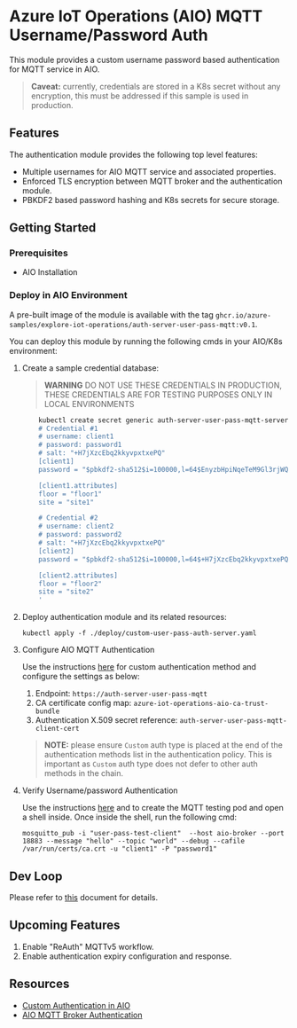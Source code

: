 # Azure IoT Operations (AIO) MQTT Username/Password Auth

This module provides a custom username password based authentication for MQTT service in AIO.

> **Caveat:** currently, credentials are stored in a K8s secret without any encryption, this must be addressed if this sample is used in production.

## Features

The authentication module provides the following top level features:

* Multiple usernames for AIO MQTT service and associated properties.
* Enforced TLS encryption between MQTT broker and the authentication module.
* PBKDF2 based password hashing and K8s secrets for secure storage.

## Getting Started

### Prerequisites

* AIO Installation

### Deploy in AIO Environment

A pre-built image of the module is available with the tag `ghcr.io/azure-samples/explore-iot-operations/auth-server-user-pass-mqtt:v0.1`.

You can deploy this module by running the following cmds in your AIO/K8s environment:

1. Create a sample credential database:
    > **WARNING** DO NOT USE THESE CREDENTIALS IN PRODUCTION, THESE CREDENTIALS ARE FOR TESTING PURPOSES ONLY IN LOCAL ENVIRONMENTS

    ```bash
        kubectl create secret generic auth-server-user-pass-mqtt-server-credentials -n azure-iot-operations --from-literal=passwords.toml='
        # Credential #1
        # username: client1
        # password: password1
        # salt: "+H7jXzcEbq2kkyvpxtxePQ"
        [client1]
        password = "$pbkdf2-sha512$i=100000,l=64$EnyzbHpiNqeTeM9Gl3rjWQ$Qc3MqYZ3Q49kz3Uh1Ia4A5UMDMlhxujgNjNYgpgVDDaiq13DP5IEM7gA7MbsU70RTGn5qHU9uis79LkLV5wkAg"

        [client1.attributes]
        floor = "floor1"
        site = "site1"

        # Credential #2
        # username: client2
        # password: password2
        # salt: "+H7jXzcEbq2kkyvpxtxePQ"
        [client2]
        password = "$pbkdf2-sha512$i=100000,l=64$+H7jXzcEbq2kkyvpxtxePQ$jTzW6fSesiuNRLMIkDDAzBEILk7iyyDZ3rjlEwQap4UJP4TaCR+EXQXNukO7qNJWlPPP8leNnJDCBgX/255Ezw"

        [client2.attributes]
        floor = "floor2"
        site = "site2"
        '
    ```

2. Deploy authentication module and its related resources:

    ```kubectl apply -f ./deploy/custom-user-pass-auth-server.yaml```

3. Configure AIO MQTT Authentication

    Use the instructions [here](https://learn.microsoft.com/en-us/azure/iot-operations/manage-mqtt-broker/howto-configure-authentication?tabs=portal#custom-authentication) for custom authentication method and configure the settings as below:

    1. Endpoint: `https://auth-server-user-pass-mqtt`
    2. CA certificate config map: `azure-iot-operations-aio-ca-trust-bundle`
    3. Authentication X.509 secret reference: `auth-server-user-pass-mqtt-client-cert`

    >**NOTE:** please ensure `Custom` auth type is placed at the end of the authentication methods list in the authentication policy. This is important as `Custom` auth type does not defer to other auth methods in the chain.

4. Verify Username/password Authentication

    Use the instructions [here](https://learn.microsoft.com/en-us/azure/iot-operations/manage-mqtt-broker/howto-test-connection?tabs=portal#connect-to-the-default-listener-inside-the-cluster) and to create the MQTT testing pod and open a shell inside. Once inside the shell, run the following cmd:

    `mosquitto_pub -i "user-pass-test-client"  --host aio-broker --port 18883 --message "hello" --topic "world" --debug --cafile /var/run/certs/ca.crt -u "client1" -P "password1"`

## Dev Loop

Please refer to [this](./docs/develoop.md) document for details.

## Upcoming Features

1. Enable "ReAuth" MQTTv5 workflow.
2. Enable authentication expiry configuration and response.

## Resources

* [Custom Authentication in AIO](https://github.com/Azure-Samples/explore-iot-operations/tree/main/samples/auth-server-template)
* [AIO MQTT Broker Authentication](https://learn.microsoft.com/en-us/azure/iot-operations/manage-mqtt-broker/howto-configure-authentication?tabs=portal)
